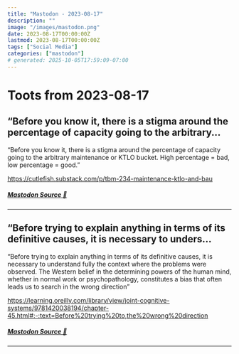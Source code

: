 ```yaml
---
title: "Mastodon - 2023-08-17"
description: ""
image: "/images/mastodon.png"
date: 2023-08-17T00:00:00Z
lastmod: 2023-08-17T00:00:00Z
tags: ["Social Media"]
categories: ["mastodon"]
# generated: 2025-10-05T17:59:09-07:00
---
```


# Toots from 2023-08-17

## “Before you know it, there is a stigma around the percentage of capacity going to the arbitrary...

“Before you know it, there is a stigma around the percentage of capacity going to the arbitrary maintenance or KTLO bucket. High percentage = bad, low percentage = good.”

<https://cutlefish.substack.com/p/tbm-234-maintenance-ktlo-and-bau>

##### [Mastodon Source 🐘](https://hachyderm.io/@mweagle/110903346941944964)

---

## “Before trying to explain anything in terms of its definitive causes, it is necessary to unders...

“Before trying to explain anything in terms of its definitive causes, it is necessary to understand fully the context where the problems were  observed.  The Western belief in the determining powers of the human mind, whether in normal  work or psychopathology, constitutes a bias that often leads us to search in the wrong direction”

<https://learning.oreilly.com/library/view/joint-cognitive-systems/9781420038194/chapter-45.html#:-:text=Before%20trying%20to,the%20wrong%20direction>

##### [Mastodon Source 🐘](https://hachyderm.io/@mweagle/110903017111559510)

---

